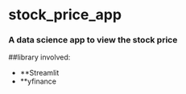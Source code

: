 # stock_price_app

### A data science app to view the stock price
##library involved:
* **Streamlit 
* **yfinance
